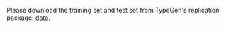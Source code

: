 Please download the training set and test set from TypeGen's replication package: [data](https://github.com/JohnnyPeng18/TypeGen/releases/tag/data).
